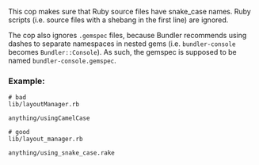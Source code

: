 This cop makes sure that Ruby source files have snake_case
names. Ruby scripts (i.e. source files with a shebang in the
first line) are ignored.

The cop also ignores `.gemspec` files, because Bundler
recommends using dashes to separate namespaces in nested gems
(i.e. `bundler-console` becomes `Bundler::Console`). As such, the
gemspec is supposed to be named `bundler-console.gemspec`.

### Example:
    # bad
    lib/layoutManager.rb

    anything/usingCamelCase

    # good
    lib/layout_manager.rb

    anything/using_snake_case.rake
